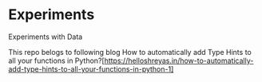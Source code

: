 # Experiments
Experiments with Data

This repo belogs to following blog
How to automatically add Type Hints to all your functions in Python?[https://helloshreyas.in/how-to-automatically-add-type-hints-to-all-your-functions-in-python-1]
